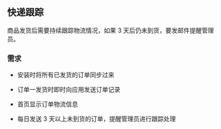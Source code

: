 ## 快递跟踪

商品发货后需要持续跟踪物流情况，如果 3 天后仍未到货，要发邮件提醒管理员。

### 需求

* 安装时将所有已发货的订单同步过来

* 订单一发货时即时向应用发送订单记录

* 首页显示订单物流信息

* 每日发送 3 天以上未到货的订单，提醒管理员进行跟踪处理
